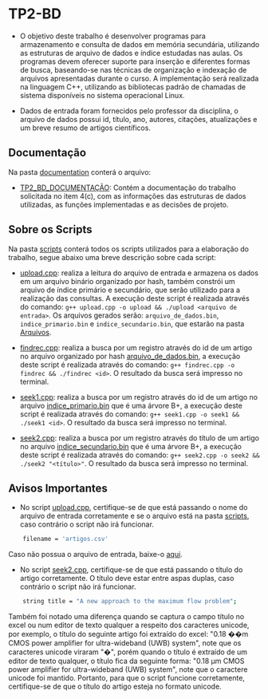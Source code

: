 # TP2-BD

- O objetivo deste trabalho é desenvolver programas para armazenamento e consulta de dados em memória secundária, utilizando as estruturas de arquivo de dados e índice estudadas nas aulas. Os programas devem oferecer suporte para inserção e diferentes formas de busca, baseando-se nas técnicas de organização e indexação de arquivos apresentadas durante o curso. A implementação será realizada na linguagem C++, utilizando as bibliotecas padrão de chamadas de sistema disponíveis no sistema operacional Linux.

- Dados de entrada foram fornecidos pelo professor da disciplina, o arquivo de dados possui id, título, ano, autores, citações, atualizações e um breve resumo de artigos científicos. 


## Documentação

Na pasta [documentation](documentation/) conterá o arquivo:

- [TP2_BD_DOCUMENTAÇÃO](documentation/TP2_BD_DOCUMENTAÇÃO.pdf): Contém a documentação do trabalho solicitada no item 4(c), com as informações das estruturas de dados utilizadas, as funções implementadas e as decisões de projeto.

## Sobre os Scripts

Na pasta [scripts](scripts/) conterá todos os scripts utilizados para a elaboração do trabalho, segue abaixo uma breve descrição sobre cada script:

- [upload.cpp](scripts/upload.cpp): realiza a leitura do arquivo de entrada e armazena os dados em um arquivo binário organizado por hash, também constrói um arquivo de índice primário e secundário, que serão utilizado para a realização das consultas. A execução deste script é realizada através do comando: `g++ upload.cpp -o upload && ./upload <arquivo de entrada>`. Os arquivos gerados serão: `arquivo_de_dados.bin`, `indice_primario.bin` e `indice_secundario.bin`, que estarão na pasta [Arquivos](script/Arquivos/).

- [findrec.cpp](scripts/findrec.cpp): realiza a busca por um registro através do id de um artigo no arquivo organizado por hash  [arquivo_de_dados.bin](script/Arquivos/), a execução deste script é realizada através do comando: `g++ findrec.cpp -o findrec && ./findrec <id>`. O resultado da busca será impresso no terminal.

- [seek1.cpp](scripts/seek1.cpp): realiza a busca por um registro através do id de um artigo no arquivo [indice_primario.bin](script/Arquivos/) que é uma árvore B+, a execução deste script é realizada através do comando: `g++ seek1.cpp -o seek1 && ./seek1 <id>`. O resultado da busca será impresso no terminal.

- [seek2.cpp](scripts/seek2.cpp): realiza a busca por um registro através do título de um artigo no arquivo [indice_secundario.bin](script/Arquivos/) que é uma árvore B+, a execução deste script é realizada através do comando: `g++ seek2.cpp -o seek2 && ./seek2 "<título>"`. O resultado da busca será impresso no terminal.

## Avisos Importantes

- No script [upload.cpp](scripts/upload.cpp), certifique-se de que está passando o nome do arquivo de entrada corretamente e se o arquivo está na pasta [scripts](scripts/), caso contrário o script não irá funcionar.

```sh
    filename = 'artigos.csv'
```

Caso não possua o arquivo de entrada, baixe-o [aqui](https://drive.google.com/file/d/1EVoP0d9Wwzj1O6eoFIkel9I3cpe43Gbv/view?usp=sharing).

- No script [seek2.cpp](scripts/seek2.cpp), certifique-se de que está passando o título do artigo corretamente. O título deve estar entre aspas duplas, caso contrário o script não irá funcionar.

```sh
    string title = "A new approach to the maximum flow problem";
```

Também foi notado uma diferença quando se captura o campo título no excel ou num editor de texto qualquer a respeito dos caracteres unicode, por exemplo, o título do seguinte artigo foi extraído do excel: "0.18 ��m CMOS power amplifier for ultra-wideband (UWB) system", note que os caracteres unicode viraram "�", porém quando o título é extraído de um editor de texto qualquer, o título fica da seguinte forma: "0.18 μm CMOS power amplifier for ultra-wideband (UWB) system", note que o caractere unicode foi mantido. Portanto, para que o script funcione corretamente, certifique-se de que o título do artigo esteja no formato unicode.